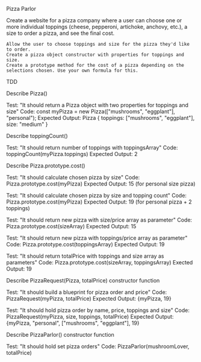 Pizza Parlor

Create a website for a pizza company where a user can choose one or more individual toppings (cheese, pepperoni, artichoke, anchovy, etc.), a size to order a pizza, and see the final cost.

    Allow the user to choose toppings and size for the pizza they'd like to order.
    Create a pizza object constructor with properties for toppings and size.
    Create a prototype method for the cost of a pizza depending on the selections chosen. Use your own formula for this.

TDD

Describe Pizza()

Test: "It should return a Pizza object with two properties for toppings and size"
Code: const myPizza = new Pizza(["mushrooms", "eggplant"], "personal");
Expected Output: Pizza { toppings: ["mushrooms", "eggplant"], size: "medium" }

Describe toppingCount()

Test: "It should return number of toppings with toppingsArray"
Code: toppingCount(myPizza.toppings)
Expected Output: 2

Describe Pizza.prototype.cost()

Test: "It should calculate chosen pizza by size"
Code: Pizza.prototype.cost(myPizza)
Expected Output: 15 (for personal size pizza)

Test: "It should calculate chosen pizza by size and topping count"
Code: Pizza.prototype.cost(myPizza)
Expected Output: 19 (for personal pizza + 2 toppings)

Test: "It should return new pizza with size/price array as parameter"
Code: Pizza.prototype.cost(sizeArray)
Expected Output: 15

Test: "It should return new pizza with toppings/price array as parameter"
Code: Pizza.prototype.cost(toppingsArray)
Expected Output: 19

Test: "It should return totalPrice with toppings and size array as parameters"
Code: Pizza.prototype.cost(sizeArray, toppingsArray)
Exected Output: 19

Describe PizzaRequest(Pizza, totalPrice) constructor function

Test: "It should build a blueprint for pizza order and price"
Code: PizzaRequest(myPizza, totalPrice)
Expected Output: {myPizza, 19}

Test: "It should hold pizza order by name, price, toppings and size"
Code: PizzaRequest(myPizza, size, toppings, totalPrice)
Expected Output: {myPizza, "personal", ["mushrooms", "eggplant"], 19}

Describe PizzaParlor() constructor function

Test: "It should hold set pizza orders"
Code: PizzaParlor(mushroomLover, totalPrice)